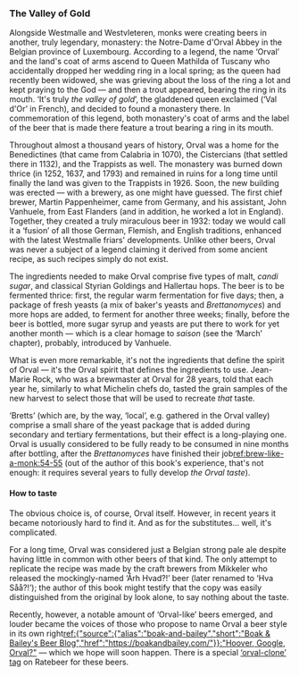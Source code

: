 ### The Valley of Gold

Alongside Westmalle and Westvleteren, monks were creating beers in another, truly legendary, monastery: the Notre-Dame d'Orval Abbey in the Belgian province of Luxembourg. According to a legend, the name ‘Orval’ and the land's coat of arms ascend to Queen Mathilda of Tuscany who accidentally dropped her wedding ring in a local spring; as the queen had recently been widowed, she was grieving about the loss of the ring a lot and kept praying to the God — and then a trout appeared, bearing the ring in its mouth. ‘It's truly *the valley of gold*’, the gladdened queen exclaimed (‘Val d'Or’ in French), and decided to found a monastery there. In commemoration of this legend, both monastery's coat of arms and the label of the beer that is made there feature a trout bearing a ring in its mouth.

Throughout almost a thousand years of history, Orval was a home for the Benedictines (that came from Calabria in 1070), the Cistercians (that settled there in 1132), and the Trappists as well. The monastery was burned down thrice (in 1252, 1637, and 1793) and remained in ruins for a long time until finally the land was given to the Trappists in 1926. Soon, the new building was erected — with a brewery, as one might have guessed. The first chief brewer, Martin Pappenheimer, came from Germany, and his assistant, John Vanhuele, from East Flanders (and in addition, he worked a lot in England). Together, they created a truly miraculous beer in 1932: today we would call it a ‘fusion’ of all those German, Flemish, and English traditions, enhanced with the latest Westmalle friars' developments. Unlike other beers, Orval was never a subject of a legend claiming it derived from some ancient recipe, as such recipes simply do not exist.

The ingredients needed to make Orval comprise five types of malt, *candi sugar*, and classical Styrian Goldings and Hallertau hops. The beer is to be fermented thrice: first, the regular warm fermentation for five days; then, a package of fresh yeasts (a mix of baker's yeasts and *Brettanomyces*) and more hops are added, to ferment for another three weeks; finally, before the beer is bottled, more sugar syrup and yeasts are put there to work for yet another month — which is a clear homage to *saison* (see the ‘March’ chapter), probably, introduced by Vanhuele.

What is even more remarkable, it's not the ingredients that define the spirit of Orval — it's the Orval spirit that defines the ingredients to use. Jean-Marie Rock, who was a brewmaster at Orval for 28 years, told that each year he, similarly to what Michelin chefs do, tasted the grain samples of the new harvest to select those that will be used to recreate *that* taste.

‘Bretts’ (which are, by the way, ‘local’, e.g. gathered in the Orval valley) comprise a small share of the yeast package that is added during secondary and tertiary fermentations, but their effect is a long-playing one. Orval is usually considered to be fully ready to be consumed in nine months after bottling, after the *Brettanomyces* have finished their job[ref:brew-like-a-monk:54-55]() (out of the author of this book's experience, that's not enough: it requires several years to fully develop *the Orval taste*).

#### How to taste

The obvious choice is, of course, Orval itself. However, in recent years it became notoriously hard to find it. And as for the substitutes… well, it's complicated.

For a long time, Orval was considered just a Belgian strong pale ale despite having little in common with other beers of that kind. The only attempt to replicate the recipe was made by the craft brewers from Mikkeler who released the mockingly-named ‘Årh Hvad?!’ beer (later renamed to ‘Hva Såå?!’); the author of this book might testify that the copy was easily distinguished from the original by look alone, to say nothing about the taste.

Recently, however, a notable amount of ‘Orval-like’ beers emerged, and louder became the voices of those who propose to name Orval a beer style in its own right[ref:{"source":{"alias":"boak-and-bailey","short":"Boak & Bailey's Beer Blog","href":"https://boakandbailey.com/"}}:"Hoover, Google, Orval?"](https://boakandbailey.com/2018/03/hoover-google-orval/) — which we hope will soon happen. There is a special [‘orval-clone’ tag](https://www.ratebeer.com/tag/orval-clone/) on Ratebeer for these beers.